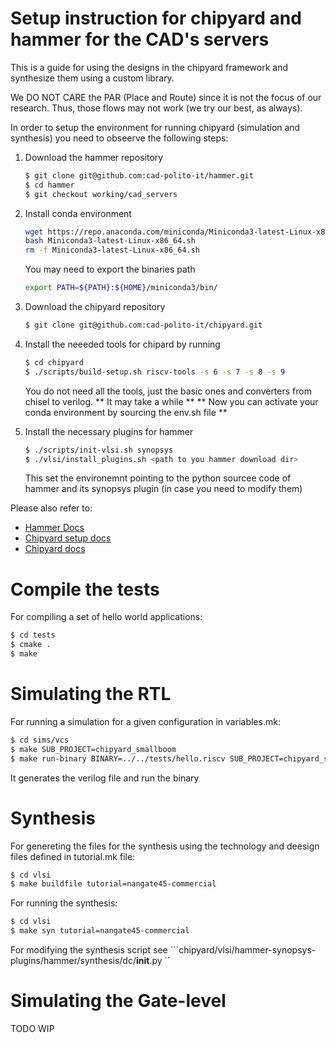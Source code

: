 # Setup instruction for chipyard and hammer for the CAD's servers
This is a guide for using the designs in the chipyard framework and synthesize them using a custom library.

We DO NOT CARE the PAR (Place and Route) since it is not the focus of our research. Thus, those flows may not work (we try our best, as always).

In order to setup the environment for running chipyard (simulation and synthesis) you need to obseerve the following steps:

1. Download the hammer repository 
    ```bash 
    $ git clone git@github.com:cad-polito-it/hammer.git
    $ cd hammer 
    $ git checkout working/cad_servers
    ```
2. Install conda environment 
    ```bash 
    wget https://repo.anaconda.com/miniconda/Miniconda3-latest-Linux-x86_64.sh
    bash Miniconda3-latest-Linux-x86_64.sh  
    rm -f Miniconda3-latest-Linux-x86_64.sh  
    ``` 
    You may need to export the binaries path
    ```bash
    export PATH=${PATH}:${HOME}/miniconda3/bin/                                    
    ```
3. Download the chipyard repository  
    ```bash 
    $ git clone git@github.com:cad-polito-it/chipyard.git
    ```

4. Install the neeeded tools for chipard by running 
    ```bash 
    $ cd chipyard 
    $ ./scripts/build-setup.sh riscv-tools -s 6 -s 7 -s 8 -s 9 
    ```
    You do not need all the tools, just the basic ones and converters from chisel to verilog.
    ** It may take a while ** 
    ** Now you can activate your conda environment by sourcing the env.sh file **
5. Install the necessary plugins for hammer 
    ```bash 
    $ ./scripts/init-vlsi.sh synopsys
    $ ./vlsi/install_plugins.sh <path to you hammer download dir>
    ```
    This set the environemnt pointing to the python sourcee code of hammer and its synopsys plugin (in case you need to modify them)


Please also refer to:
-   [Hammer Docs](https://hammer-vlsi.readthedocs.io/)
-   [Chipyard setup docs](https://chipyard.readthedocs.io/en/latest/Chipyard-Basics/Initial-Repo-Setup.html)
-   [Chipyard docs](https://chipyard.readthedocs.io/en/latest/index.html)

# Compile the tests
For compiling a set of hello world applications:

```bash 
$ cd tests
$ cmake .
$ make 
```

# Simulating the RTL 
For running a simulation for a given configuration in variables.mk:
```bash 
$ cd sims/vcs
$ make SUB_PROJECT=chipyard_smallboom
$ make run-binary BINARY=../../tests/hello.riscv SUB_PROJECT=chipyard_smallboom
```
It generates the verilog file and run the binary 

# Synthesis 

For genereting the files for the synthesis using the technology and deesign files defined in tutorial.mk file:
```bash 
$ cd vlsi
$ make buildfile tutorial=nangate45-commercial
```

For running the synthesis:
```bash 
$ cd vlsi
$ make syn tutorial=nangate45-commercial
```
For modifying the synthesis script see ```chipyard/vlsi/hammer-synopsys-plugins/hammer/synthesis/dc/__init__.py ``

# Simulating the Gate-level
TODO WIP
